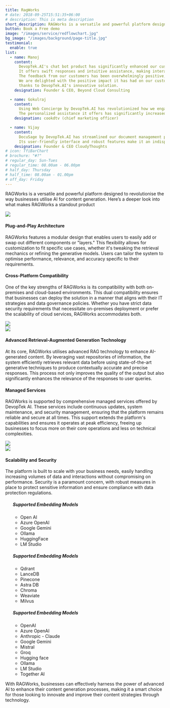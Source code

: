 ```yaml
---
title: RagWorks
# date: 2018-09-25T15:51:35+06:00
# description: This is meta description
short_description: RAGWorks is a versatile and powerful platform designed to revolutionise the way businesses utilise AI for content generation. Here’s a deeper look into what makes RAGWorks a standout product
button: Book a Free demo
image: "/images/service/redflowchart.jpg"
bg_image: "/images/background/page-title.jpg"
testimonial:
  enable: true
list:
  - name: Manoj
    content:
      DevopTek.AI's chat bot product has significantly enhanced our customer support system.
      It offers swift responses and intuitive assistance, making interactions seamless for our clients.
      The feedback from our customers has been overwhelmingly positive, praising the bot's efficiency and effectiveness.
      We are delighted with the positive impact it has had on our customer experience,
      thanks to DevopTek.AI's innovative solution.
    designation: Founder & CEO, Beyond Cloud Consulting

  - name: Gokulraj
    content:
      Using Web Concierge by DevopTek.AI has revolutionized how we engage with our website visitors.
      The personalized assistance it offers has significantly increased our conversion rates. Highly recommended
    designation: cookdtv (chief marketing officer)

  - name: Vijay
    content:
      DocuSage by DevopTek.AI has streamlined our document management process, saving us time and effort.
      Its user-friendly interface and robust features make it an indispensable tool for our organization.
    designation: Founder & CEO CloudyThoughts
# icon: TfiBarChart
# brochure: "#?"
# regular_day: Sun-Tues
# regular_time: 08.00am - 06.00pm
# half_day: Thursday
# half_time: 08.00am - 01.00pm
# off_day: Friday
---
```


RAGWorks is a versatile and powerful platform designed to revolutionise the way businesses utilise AI for content generation. Here’s a deeper look into what makes RAGWorks a standout product

<section>
<div class="container overlay-content">
<div class="row flex flex-col-reverse sm:flex-row">
<div class="lg:col-6 ml-auto h-3/6">
   <img class="w-full object-cover rounded-lg h-3/6" src="/images/service/service-1.jpg" />
</div>
<div class="lg:col-6 mr-auto grid place-content-center">

#### Plug-and-Play Architecture

RAGWorks features a modular design that enables users to easily add or swap out different components or "layers." This flexibility allows for customization to fit specific use cases, whether it's tweaking the retrieval mechanics or refining the generative models. Users can tailor the system to optimise performance, relevance, and accuracy specific to their requirements.

</div>
</div>
</div>
</section>

<section>
<div class="container overlay-content">
<div class="row">

<div class="lg:col-6 mr-auto grid place-content-center">

#### Cross-Platform Compatibility

One of the key strengths of RAGWorks is its compatibility with both on-premises and cloud-based environments. This dual compatibility ensures that businesses can deploy the solution in a manner that aligns with their IT strategies and data governance policies. Whether you have strict data security requirements that necessitate on-premises deployment or prefer the scalability of cloud services, RAGWorks accommodates both.

</div>

<div class="lg:col-6 ml-auto h-3/6">
   <img class="w-full object-cover rounded-lg h-3/6" src="/images/service/service-2.jpg" />
</div>

</div>
</div>
</section>
<section>
<div class="container overlay-content">
<div class=" row flex flex-col-reverse sm:flex-row">
<div class="lg:col-6 ml-auto h-3/6">
   <img class="w-full object-cover rounded-lg h-3/6" src="/images/service/service-4.jpg" />
</div>
<div class="lg:col-6 mr-auto grid place-content-center">

#### Advanced Retrieval-Augmented Generation Technology

At its core, RAGWorks utilises advanced RAG technology to enhance AI-generated content. By leveraging vast repositories of information, the system efficiently retrieves relevant data before using state-of-the-art generative techniques to produce contextually accurate and precise responses. This process not only improves the quality of the output but also significantly enhances the relevance of the responses to user queries.

</div>
</div>
</div>
</section>

<section>


<section>
<div class="container overlay-content">
<div class="row ">

<div class="lg:col-6 mr-auto grid place-content-center">

#### Managed Services

RAGWorks is supported by comprehensive managed services offered by DevopTek AI. These services include continuous updates, system maintenance, and security management, ensuring that the platform remains reliable and secure at all times. This support extends the platform's capabilities and ensures it operates at peak efficiency, freeing up businesses to focus more on their core operations and less on technical complexities.

</div>

<div class="lg:col-6 ml-auto h-3/6">
   <img class="w-full object-cover rounded-lg h-3/6" src="/images/service/service-5.jpg" />
</div>

</div>
</div>
</section>

<section>
<div class="container overlay-content">
<div class="row flex flex-col-reverse sm:flex-row">
<div class="lg:col-6 ml-auto h-3/6">
   <img class="w-full object-cover rounded-lg h-3/6" src="/images/service/service-6.jpg" />
</div>
<div class="lg:col-6 mr-auto grid place-content-center">

#### Scalability and Security

The platform is built to scale with your business needs, easily handling increasing volumes of data and interactions without compromising on performance. Security is a paramount concern, with robust measures in place to protect sensitive information and ensure compliance with data protection regulations.

</div>
</div>
</div>
</section>

<section>


<style>
.content .list-content {
    padding-left: 2.5rem !important;
}
.breadcrumb li:nth-child(2){
  display:none;
}
</style>

 <div class="md:flex grid justify-between pt-3" >

<ul class="list-content p-10 my-4 rounded-lg shadow-xl">

##### Supported Embedding Models

- Open AI
- Azure OpenAI
- Google Gemini
- Ollama
- HuggingFace
- LM Studio

</ul>

<ul class="list-content p-10 my-4 rounded-lg shadow-xl">

##### Supported Embedding Models

- Qdrant
- LanceDB
- Pinecone
- Astra DB
- Chroma
- Weaviate
- Milvus

</ul>

<ul class="list-content p-10 my-4 rounded-lg shadow-xl" >

##### Supported Embedding Models

- OpenAI
- Azure OpenAI
- Anthropic - Claude
- Google Gemini
- Mistral
- Groq
- Hugging face
- Ollama
- LM Studio
- Together AI

</ul>

  </div>

With RAGWorks, businesses can effectively harness the power of advanced AI to enhance their content generation processes, making it a smart choice for those looking to innovate and improve their content strategies through technology.
